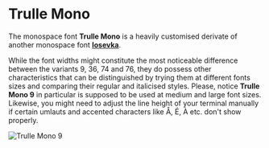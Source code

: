 # Trulle Mono

The monospace font **Trulle Mono** is a heavily customised derivate of another monospace font [**Iosevka**](https://github.com/be5invis/Iosevka).

While the font widths might constitute the most noticeable difference between the variants 9, 36, 74 and 76, they do possess other characteristics that can be distinguished by trying them at different fonts sizes and comparing their regular and italicised styles. Please, notice **Trulle Mono 9** in particular is supposed to be used at medium and large font sizes. Likewise, you might need to adjust the line height of your terminal manually if certain umlauts and accented characters like Å, É, À etc. don't show properly.

![Trulle Mono 9](/Images/trulle-mono-9.png)
